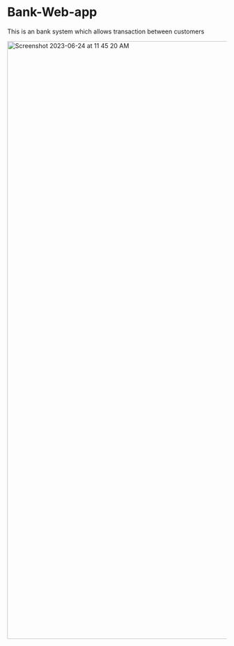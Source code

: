 # Bank-Web-app
This is an bank system which allows transaction between customers


<img width="1374" alt="Screenshot 2023-06-24 at 11 45 20 AM" src="https://github.com/kundan1911/Bank-Web-app/assets/83800542/2d635012-a0b9-40f2-bf16-d708f23be157">
